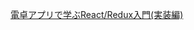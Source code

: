 [電卓アプリで学ぶReact/Redux入門(実装編)](https://qiita.com/nishina555/items/9ff744a897af8ed1679b#%E9%9B%BB%E5%8D%93%E3%82%A2%E3%83%97%E3%83%AA%E3%81%AE%E5%85%A8%E4%BD%93%E5%83%8F%E3%81%AB%E3%81%A4%E3%81%84%E3%81%A6)